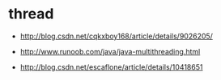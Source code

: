 # thread

  - http://blog.csdn.net/cqkxboy168/article/details/9026205/ 

  - http://www.runoob.com/java/java-multithreading.html

  - http://blog.csdn.net/escaflone/article/details/10418651

   
